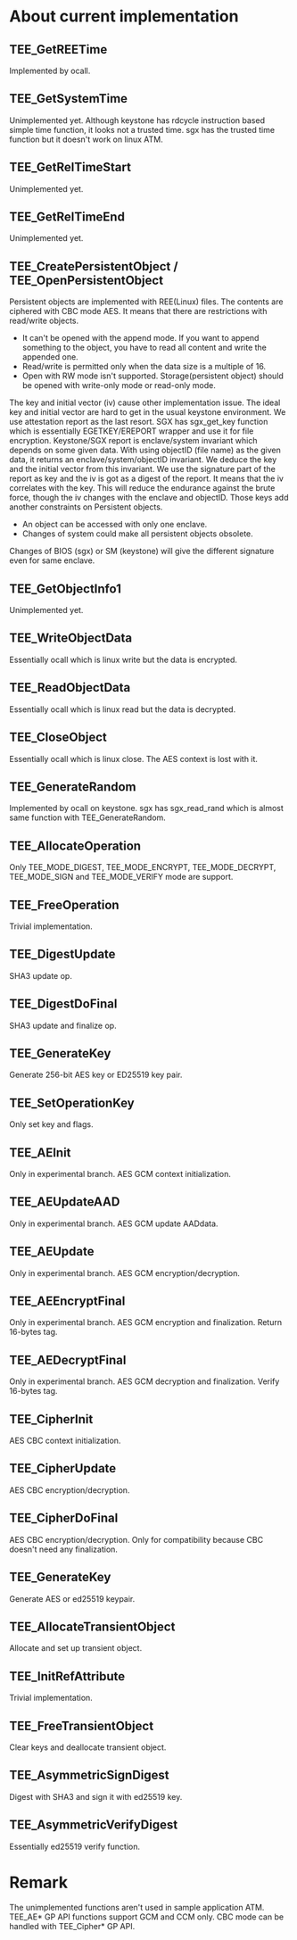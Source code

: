 About current implementation
============================

## TEE_GetREETime
Implemented by ocall.

## TEE_GetSystemTime
Unimplemented yet.  Although keystone has rdcycle instruction based simple time function, it looks not a trusted time.  sgx has the trusted time function but it doesn't work on linux ATM.

## TEE_GetRelTimeStart
Unimplemented yet.

## TEE_GetRelTimeEnd
Unimplemented yet.

## TEE_CreatePersistentObject / TEE_OpenPersistentObject

Persistent objects are implemented with REE(Linux) files. The contents are ciphered with CBC mode AES. It means that there are restrictions with read/write objects.

* It can't be opened with the append mode. If you want to append something to the object, you have to read all content and write the appended one.
* Read/write is permitted only when the data size is a multiple of 16.
* Open with RW mode isn't supported. Storage(persistent object) should be opened with write-only mode or read-only mode.

The key and initial vector (iv) cause other implementation issue.  The ideal key and initial vector are hard to get in the usual keystone environment.  We use attestation report as the last resort.  SGX has sgx_get_key function which is essentially EGETKEY/EREPORT wrapper and use it for file encryption.  Keystone/SGX report is enclave/system invariant which depends on some given data.  With using objectID (file name) as the given data, it returns an enclave/system/objectID invariant.  We deduce the key and the initial vector from this invariant.
We use the signature part of the report as key and the iv is got as a digest of the report.  It means that the iv correlates with the key.  This will reduce the endurance against the brute force, though the iv changes with the enclave and objectID.
Those keys add another constraints on Persistent objects. 

* An object can be accessed with only one enclave.
* Changes of system could make all persistent objects obsolete.

Changes of BIOS (sgx) or SM (keystone) will give the different signature even for same enclave.

## TEE_GetObjectInfo1
Unimplemented yet.

## TEE_WriteObjectData
Essentially ocall which is linux write but the data is encrypted.

## TEE_ReadObjectData
Essentially ocall which is linux read but the data is decrypted.

## TEE_CloseObject
Essentially ocall which is linux close. The AES context is lost with it.

## TEE_GenerateRandom
Implemented by ocall on keystone. sgx has sgx_read_rand which is almost same function with TEE_GenerateRandom.

## TEE_AllocateOperation
Only TEE_MODE_DIGEST, TEE_MODE_ENCRYPT, TEE_MODE_DECRYPT, TEE_MODE_SIGN and TEE_MODE_VERIFY mode are support.

## TEE_FreeOperation
Trivial implementation.

## TEE_DigestUpdate
SHA3 update op.

## TEE_DigestDoFinal
SHA3 update and finalize op.

## TEE_GenerateKey
Generate 256-bit AES key or ED25519 key pair.

## TEE_SetOperationKey
Only set key and flags.

## TEE_AEInit
Only in experimental branch. AES GCM context initialization.

## TEE_AEUpdateAAD
Only in experimental branch. AES GCM update AADdata.

## TEE_AEUpdate
Only in experimental branch. AES GCM encryption/decryption.

## TEE_AEEncryptFinal
Only in experimental branch. AES GCM encryption and finalization. Return 16-bytes tag.

## TEE_AEDecryptFinal
Only in experimental branch. AES GCM decryption and finalization. Verify 16-bytes tag.

## TEE_CipherInit
AES CBC context initialization.

## TEE_CipherUpdate
AES CBC encryption/decryption.

## TEE_CipherDoFinal
AES CBC encryption/decryption. Only for compatibility because CBC doesn't need any finalization.

## TEE_GenerateKey
Generate AES or ed25519 keypair.

## TEE_AllocateTransientObject
Allocate and set up transient object.

## TEE_InitRefAttribute
Trivial implementation.

## TEE_FreeTransientObject
Clear keys and deallocate transient object.

## TEE_AsymmetricSignDigest
Digest with SHA3 and sign it with ed25519 key.

## TEE_AsymmetricVerifyDigest
Essentially ed25519 verify function.

# Remark

The unimplemented functions aren't used in sample application ATM.
TEE_AE* GP API functions support GCM and CCM only. CBC mode can be handled with TEE_Cipher* GP API.
